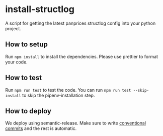 # install-structlog

A script for getting the latest panprices structlog config into your python project.

## How to setup

Run `npm install` to install the dependencies. Please use prettier to format your code.

## How to test

Run `npm run test` to test the code. You can run `npm run test --skip-install` to skip the pipenv-installation step.

## How to deploy

We deploy using semantic-release. Make sure to write [conventional commits](https://www.conventionalcommits.org/en/v1.0.0/) and the rest is automatic.
